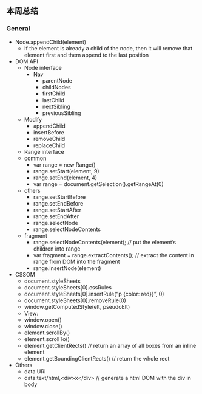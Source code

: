 ## 本周总结

### General

+ Node.appendChild(element)
  + If the element is already a child of the node, then it will remove that element first and them append to the last position
+ DOM API
  + Node interface
    + Nav
      + parentNode
      + childNodes
      + firstChild
      + lastChild
      + nextSibling
      + previousSibling
   + Modify
      + appendChild
      + insertBefore
      + removeChild
      + replaceChild
  + Range interface
   + common
      + var range = new Range()
      + range.setStart(element, 9)
      + range.setEnd(element, 4)
      + var range = document.getSelection().getRangeAt(0)
   + others
      + range.setStartBefore
      + range.setEndBefore
      + range.setStartAfter
      + range.setEndAfter
      + range.selectNode
      + range.selectNodeContents
   + fragment
      + range.selectNodeContents(element); //  put the element’s children into range 
      + var fragment = range.extractContents(); //  extract the content in range from DOM into the fragment
      + range.insertNode(element)
+ CSSOM
  + document.styleSheets
   + document.styleSheets[0].cssRules
   + document.styleSheets[0].insertRule(“p {color: red}}”, 0)
   + document.styleSheets[0].removeRule(0)
  + window.getComputedStyle(elt, pseudoElt)
  + View:
   + window.open()
   + window.close()
   + element.scrollBy()
   + element.scrollTo()
   + element.getClientRects()  //  return an array of all boxes from an inline element
   + element.getBoundingClientRects()  //  return the whole rect
+ Others
  + data URI
   + data:text/html,&lt;div>x&lt;/div>  //  generate a html DOM with the div in body
